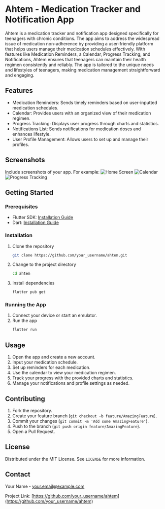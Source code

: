 
# Ahtem - Medication Tracker and Notification App

Ahtem is a medication tracker and notification app designed specifically for teenagers with chronic conditions. The app aims to address the widespread issue of medication non-adherence by providing a user-friendly platform that helps users manage their medication schedules effectively. With features like Medication Reminders, a Calendar, Progress Tracking, and Notifications, Ahtem ensures that teenagers can maintain their health regimen consistently and reliably. The app is tailored to the unique needs and lifestyles of teenagers, making medication management straightforward and engaging.

## Features

- Medication Reminders: Sends timely reminders based on user-inputted medication schedules.
- Calendar: Provides users with an organized view of their medication regimen.
- Progress Tracking: Displays user progress through charts and statistics.
- Notifications List: Sends notifications for medication doses and enhances lifestyle.
- User Profile Management: Allows users to set up and manage their profiles.

## Screenshots
Include screenshots of your app. For example:
![Home Screen](path/to/home_screen.png)
![Calendar](path/to/calendar.png)
![Progress Tracking](path/to/progress_tracking.png)

## Getting Started

### Prerequisites
- Flutter SDK: [Installation Guide](https://flutter.dev/docs/get-started/install)
- Dart: [Installation Guide](https://dart.dev/get-dart)

### Installation
1. Clone the repository
   ```sh
   git clone https://github.com/your_username/ahtem.git
   ```
2. Change to the project directory
   ```sh
   cd ahtem
   ```
3. Install dependencies
   ```sh
   flutter pub get
   ```

### Running the App
1. Connect your device or start an emulator.
2. Run the app
   ```sh
   flutter run
   ```

## Usage
1. Open the app and create a new account.
2. Input your medication schedule.
3. Set up reminders for each medication.
4. Use the calendar to view your medication regimen.
5. Track your progress with the provided charts and statistics.
6. Manage your notifications and profile settings as needed.

## Contributing
1. Fork the repository.
2. Create your feature branch (`git checkout -b feature/AmazingFeature`).
3. Commit your changes (`git commit -m 'Add some AmazingFeature'`).
4. Push to the branch (`git push origin feature/AmazingFeature`).
5. Open a Pull Request.

## License
Distributed under the MIT License. See `LICENSE` for more information.

## Contact
Your Name - [your.email@example.com](mailto:your.email@example.com)

Project Link: [https://github.com/your_username/ahtem](https://github.com/your_username/ahtem)
```